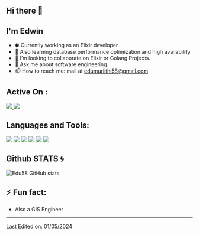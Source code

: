 ## Hi there 👋
## I'm Edwin
- 🍀 Currently working as an Elixir developer
- 📝 Also learning database performance optimization and high availability
- 👯 I’m looking to collaborate on Elixir or Golang Projects.
- 💬 Ask me about software engineering.
- 📫 How to reach me: mail at edumuriithi58@gmail.com

## Active On :
<p>
<a href="https://www.linkedin.com/in/edwin-karimi/" target="blank">
  <img src="https://img.shields.io/badge/-Edwin-0077B5?style=for-the-badge&logo=Linkedin&logoColor=white"/>
</a>
<a href="https://x.com/edwinkarimi" target="blank">
  <img src="https://img.shields.io/badge/-Edwin-000000?style=for-the-badge&logo=X&logoColor=white"/>
</a>
</p>

## Languages and Tools:
<p>
<img src="https://img.shields.io/badge/React-14354C?style=for-the-badge&logo=react&logoColor=blue">
<img src="https://img.shields.io/badge/Angular-14354C?style=for-the-badge&logo=angular&logoColor=red">
<img src="https://img.shields.io/badge/python-14354C?style=for-the-badge&logo=python&logoColor=yellow">
<img src="https://img.shields.io/badge/Go-14354C?style=for-the-badge&logo=go&logoColor=blue">
<img src="https://img.shields.io/badge/Elixir-4B275F?style=for-the-badge&logo=elixir&logoColor=purple">
<img src="https://img.shields.io/badge/PostgreSQL-14354C?style=for-the-badge&logo=postgreSQL&logoColor=blue">
</p>


## Github STATS :cyclone:

![Edu58 GitHub stats](https://github-readme-stats.vercel.app/api?username=Edu58&show_icons=true&theme=radical&count_private=true)
<br>

<!-- ## Some Repos to Visit :blossom:
![ReadMe Card](https://github-readme-stats.vercel.app/api/pin/?username=Edu58&repo=Black-React-Portfolio&show_icons=true&theme=radical)
![ReadMe Card](https://github-readme-stats.vercel.app/api/pin/?username=Edu58&repo=Covid19-Update-WebApp-Leaflet.js&show_icons=true&theme=radical) -->

## ⚡ Fun fact:
- Also a GIS Engineer

-----

Last Edited on: 01/05/2024
